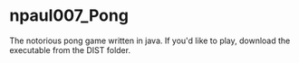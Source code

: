 # npaul007_Pong
The notorious pong game written in java.
If you'd like to play, download the executable from the DIST folder.
